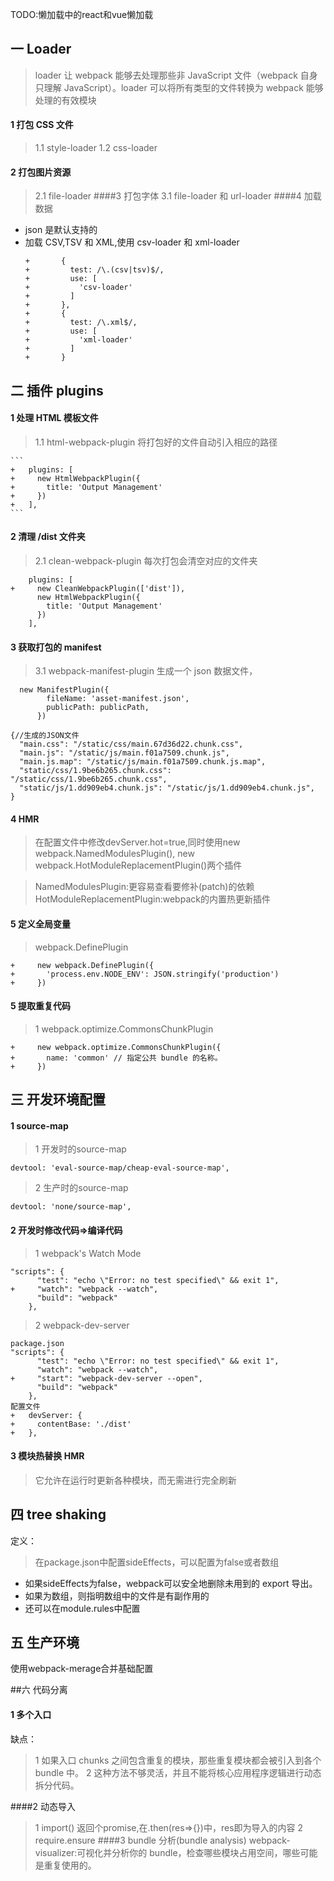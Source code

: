 TODO:懒加载中的react和vue懒加载
## 一 Loader

> loader 让 webpack 能够去处理那些非 JavaScript 文件（webpack 自身只理解 JavaScript）。loader 可以将所有类型的文件转换为 webpack 能够处理的有效模块

#### 1 打包 CSS 文件

> 1.1 style-loader
> 1.2 css-loader

#### 2 打包图片资源

> 2.1 file-loader
> ####3 打包字体
> 3.1 file-loader 和 url-loader
> ####4 加载数据

-   json 是默认支持的
-   加载 CSV,TSV 和 XML,使用 csv-loader 和 xml-loader
    ```
    +       {
    +         test: /\.(csv|tsv)$/,
    +         use: [
    +           'csv-loader'
    +         ]
    +       },
    +       {
    +         test: /\.xml$/,
    +         use: [
    +           'xml-loader'
    +         ]
    +       }
    ```

## 二 插件 plugins

#### 1 处理 HTML 模板文件

> 1.1 html-webpack-plugin 将打包好的文件自动引入相应的路径

    ```
    +   plugins: [
    +     new HtmlWebpackPlugin({
    +       title: 'Output Management'
    +     })
    +   ],
    ```

#### 2 清理 /dist 文件夹

> 2.1 clean-webpack-plugin 每次打包会清空对应的文件夹

```
    plugins: [
+     new CleanWebpackPlugin(['dist']),
      new HtmlWebpackPlugin({
        title: 'Output Management'
      })
    ],
```

#### 3 获取打包的 manifest

> 3.1 webpack-manifest-plugin 生成一个 json 数据文件，

```
  new ManifestPlugin({
        fileName: 'asset-manifest.json',
        publicPath: publicPath,
      })

{//生成的JSON文件
  "main.css": "/static/css/main.67d36d22.chunk.css",
  "main.js": "/static/js/main.f01a7509.chunk.js",
  "main.js.map": "/static/js/main.f01a7509.chunk.js.map",
  "static/css/1.9be6b265.chunk.css": "/static/css/1.9be6b265.chunk.css",
  "static/js/1.dd909eb4.chunk.js": "/static/js/1.dd909eb4.chunk.js",
}
```
#### 4 HMR
>在配置文件中修改devServer.hot=true,同时使用new webpack.NamedModulesPlugin(), new webpack.HotModuleReplacementPlugin()两个插件

>NamedModulesPlugin:更容易查看要修补(patch)的依赖
>HotModuleReplacementPlugin:webpack的内置热更新插件
#### 5 定义全局变量
>webpack.DefinePlugin
```
+     new webpack.DefinePlugin({
+       'process.env.NODE_ENV': JSON.stringify('production')
+     })
```
#### 5 提取重复代码
>1 webpack.optimize.CommonsChunkPlugin
```
+     new webpack.optimize.CommonsChunkPlugin({
+       name: 'common' // 指定公共 bundle 的名称。
+     })
```








## 三 开发环境配置
#### 1 source-map
>1 开发时的source-map

```
devtool: 'eval-source-map/cheap-eval-source-map',
```
>2 生产时的source-map

```
devtool: 'none/source-map',
```
#### 2 开发时修改代码=>编译代码
>1 webpack's Watch Mode

```
"scripts": {
      "test": "echo \"Error: no test specified\" && exit 1",
+     "watch": "webpack --watch",
      "build": "webpack"
    },
```
>2 webpack-dev-server 

```
package.json
"scripts": {
      "test": "echo \"Error: no test specified\" && exit 1",
      "watch": "webpack --watch",
+     "start": "webpack-dev-server --open",
      "build": "webpack"
    },
配置文件
+   devServer: {
+     contentBase: './dist'
+   },
```
#### 3 模块热替换 HMR
>它允许在运行时更新各种模块，而无需进行完全刷新





## 四 tree shaking 
定义：
>在package.json中配置sideEffects，可以配置为false或者数组
- 如果sideEffects为false，webpack可以安全地删除未用到的 export 导出。
- 如果为数组，则指明数组中的文件是有副作用的
- 还可以在module.rules中配置


## 五 生产环境
使用webpack-merage合并基础配置


##六 代码分离
#### 1 多个入口
缺点：
>1 如果入口 chunks 之间包含重复的模块，那些重复模块都会被引入到各个 bundle 中。
>2 这种方法不够灵活，并且不能将核心应用程序逻辑进行动态拆分代码。

####2 动态导入
>1 import() 返回个promise,在.then(res=>{})中，res即为导入的内容
>2 require.ensure 
####3 bundle 分析(bundle analysis)
>webpack-visualizer:可视化并分析你的 bundle，检查哪些模块占用空间，哪些可能是重复使用的。 
